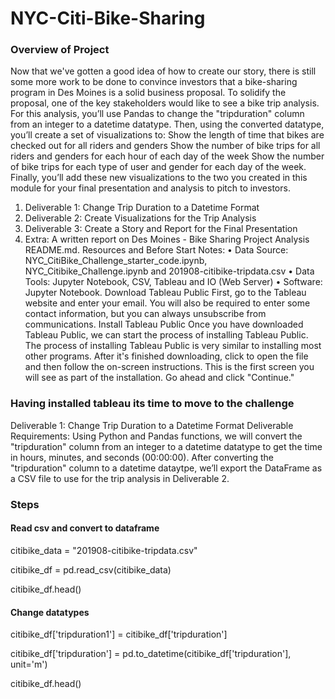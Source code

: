 # NYC-Citi-Bike-Sharing

### Overview of Project

Now that we've gotten a good idea of how to create our story, there is still some more work to be done to convince investors that a bike-sharing program in Des Moines is a solid business proposal. To solidify the proposal, one of the key stakeholders would like to see a bike trip analysis.
For this analysis, you’ll use Pandas to change the "tripduration" column from an integer to a datetime datatype. Then, using the converted datatype, you’ll create a set of visualizations to:
Show the length of time that bikes are checked out for all riders and genders Show the number of bike trips for all riders and genders for each hour of each day of the week Show the number of bike trips for each type of user and gender for each day of the week. Finally, you’ll add these new visualizations to the two you created in this module for your final presentation and analysis to pitch to investors.
1.	Deliverable 1: Change Trip Duration to a Datetime Format
2.	Deliverable 2: Create Visualizations for the Trip Analysis
3.	Deliverable 3: Create a Story and Report for the Final Presentation
4.	Extra: A written report on Des Moines - Bike Sharing Project Analysis README.md.
Resources and Before Start Notes:
•	Data Source: NYC_CitiBike_Challenge_starter_code.ipynb, NYC_Citibike_Challenge.ipynb and 201908-citibike-tripdata.csv
•	Data Tools: Jupyter Notebook, CSV, Tableau and IO (Web Server)
•	Software: Jupyter Notebook.
Download Tableau Public
First, go to the Tableau website and enter your email. You will also be required to enter some contact information, but you can always unsubscribe from communications.
Install Tableau Public
Once you have downloaded Tableau Public, we can start the process of installing Tableau Public. The process of installing Tableau Public is very similar to installing most other programs.
After it's finished downloading, click to open the file and then follow the on-screen instructions. This is the first screen you will see as part of the installation. Go ahead and click "Continue."

### Having installed tableau its time to move to the challenge

Deliverable 1:
Change Trip Duration to a Datetime Format
Deliverable Requirements:
Using Python and Pandas functions, we will convert the "tripduration" column from an integer to a datetime datatype to get the time in hours, minutes, and seconds (00:00:00). After converting the "tripduration" column to a datetime dataytpe, we’ll export the DataFrame as a CSV file to use for the trip analysis in Deliverable 2.

### Steps

#### Read csv and convert to dataframe

citibike_data = "201908-citibike-tripdata.csv"

citibike_df = pd.read_csv(citibike_data)

citibike_df.head()

#### Change datatypes

citibike_df['tripduration1'] = citibike_df['tripduration']

citibike_df['tripduration'] = pd.to_datetime(citibike_df['tripduration'], unit='m')

citibike_df.head()


 












